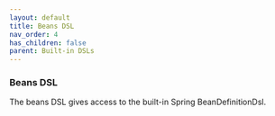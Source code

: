 ```yaml
---
layout: default
title: Beans DSL
nav_order: 4
has_children: false
parent: Built-in DSLs
---
```


### Beans DSL
The beans DSL gives access to the built-in Spring BeanDefinitionDsl.